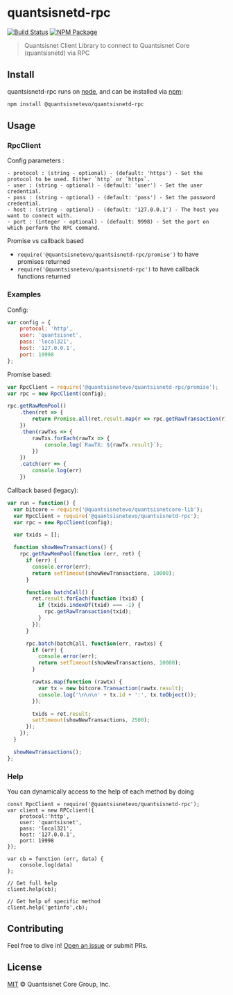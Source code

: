 # quantsisnetd-rpc

[![Build Status](https://img.shields.io/travis/quantsisnetevo/quantsisnetd-rpc.svg?branch=master)](https://travis-ci.org/quantsisnetevo/quantsisnetd-rpc)
[![NPM Package](https://img.shields.io/npm/v/@quantsisnetevo/quantsisnetd-rpc.svg)](https://www.npmjs.org/package/@quantsisnetevo/quantsisnetd-rpc)

> Quantsisnet Client Library to connect to Quantsisnet Core (quantsisnetd) via RPC

## Install

quantsisnetd-rpc runs on [node](http://nodejs.org/), and can be installed via [npm](https://npmjs.org/):

```bash
npm install @quantsisnetevo/quantsisnetd-rpc
```

## Usage

### RpcClient

Config parameters : 

	- protocol : (string - optional) - (default: 'https') - Set the protocol to be used. Either `http` or `https`.
	- user : (string - optional) - (default: 'user') - Set the user credential.
	- pass : (string - optional) - (default: 'pass') - Set the password credential.
	- host : (string - optional) - (default: '127.0.0.1') - The host you want to connect with.
	- port : (integer - optional) - (default: 9998) - Set the port on which perform the RPC command.

Promise vs callback based

  - `require('@quantsisnetevo/quantsisnetd-rpc/promise')` to have promises returned
  - `require('@quantsisnetevo/quantsisnetd-rpc')` to have callback functions returned
	
### Examples

Config:

```javascript
var config = {
    protocol: 'http',
    user: 'quantsisnet',
    pass: 'local321',
    host: '127.0.0.1',
    port: 19998
};
```

Promise based:

```javascript
var RpcClient = require('@quantsisnetevo/quantsisnetd-rpc/promise');
var rpc = new RpcClient(config);

rpc.getRawMemPool()
    .then(ret => {
        return Promise.all(ret.result.map(r => rpc.getRawTransaction(r)))
    })
    .then(rawTxs => {
        rawTxs.forEach(rawTx => {
            console.log(`RawTX: ${rawTx.result}`);
        })
    })
    .catch(err => {
        console.log(err)
    })
```

Callback based (legacy):

```javascript
var run = function() {
  var bitcore = require('@quantsisnetevo/quantsisnetcore-lib');
  var RpcClient = require('@quantsisnetevo/quantsisnetd-rpc');
  var rpc = new RpcClient(config);

  var txids = [];

  function showNewTransactions() {
    rpc.getRawMemPool(function (err, ret) {
      if (err) {
        console.error(err);
        return setTimeout(showNewTransactions, 10000);
      }

      function batchCall() {
        ret.result.forEach(function (txid) {
          if (txids.indexOf(txid) === -1) {
            rpc.getRawTransaction(txid);
          }
        });
      }

      rpc.batch(batchCall, function(err, rawtxs) {
        if (err) {
          console.error(err);
          return setTimeout(showNewTransactions, 10000);
        }

        rawtxs.map(function (rawtx) {
          var tx = new bitcore.Transaction(rawtx.result);
          console.log('\n\n\n' + tx.id + ':', tx.toObject());
        });

        txids = ret.result;
        setTimeout(showNewTransactions, 2500);
      });
    });
  }

  showNewTransactions();
};
```

### Help

You can dynamically access to the help of each method by doing

```
const RpcClient = require('@quantsisnetevo/quantsisnetd-rpc');
var client = new RPCclient({
    protocol:'http',
    user: 'quantsisnet',
    pass: 'local321', 
    host: '127.0.0.1', 
    port: 19998
});

var cb = function (err, data) {
    console.log(data)
};

// Get full help
client.help(cb);

// Get help of specific method
client.help('getinfo',cb);
```

## Contributing

Feel free to dive in! [Open an issue](https://github.com/quantsisnetevo/quantsisnet-std-template/issues/new) or submit PRs.

## License

[MIT](LICENSE) &copy; Quantsisnet Core Group, Inc.
